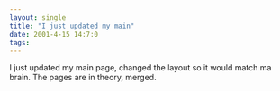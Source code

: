 ```yaml
---
layout: single
title: "I just updated my main"
date: 2001-4-15 14:7:0
tags: 
---
```


I just updated my main page, changed the layout so it would match ma brain. The pages are in theory, merged.

